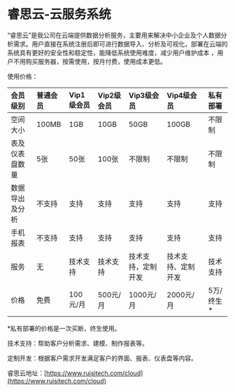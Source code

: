 # 睿思云-云服务系统

“睿思云”是我公司在云端提供数据分析服务，主要用来解决中小企业及个人数据分析需求。用户直接在系统注册后即可进行数据导入、分析及可视化，部署在云端的系统具有更好的安全性和稳定性，能降低系统使用难度，减少用户维护成本 ，用户不用购买服务器，按需使用，按月付费，使用成本更低。

使用价格：

| 会员级别 | 普通会员 | Vip1级会员 | Vip2级会员 | Vip3级会员 | Vip4级会员 | 私有部署 |
| :--- | :--- | :--- | :--- | :--- | :--- | :--- |
| 空间大小 | 100MB | 1GB | 10GB | 50GB | 100GB | 不限制 |
| 表及仪表盘数量 | 5张 | 50张 | 100张 | 不限制 | 不限制 | 不限制 |
| 数据导出及分析 | 不支持 | 支持 | 支持 | 支持 | 支持 | 支持 |
| 手机报表 | 不支持 | 支持 | 支持 | 支持 | 支持 | 支持 |
| 服务 | 无 | 技术支持 | 技术支持 | 技术支持，定制开发 | 技术支持、定制开发 | 技术支持 |
| 价格 | 免费 | 100元/月 | 500元/月 | 1000元/月 | 2000元/月 | 5万/终生\* |

\*私有部署的价格是一次买断，终生使用。

技术支持：帮助客户分析需求、建模、制作报表等。

定制开发：根据客户需求开发满足客户的界面、报表、仪表盘等内容。

睿思云地址：[https://www.ruisitech.com/cloud](https://www.ruisitech.com/cloud)

